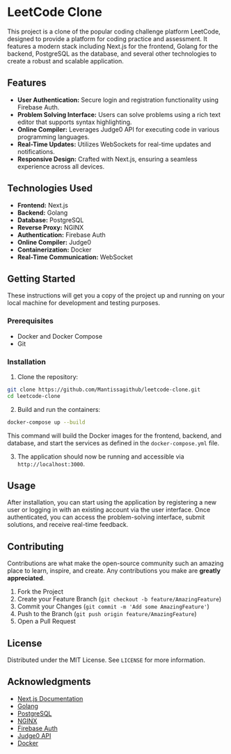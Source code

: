 # LeetCode Clone

This project is a clone of the popular coding challenge platform LeetCode, designed to provide a platform for coding practice and assessment. It features a modern stack including Next.js for the frontend, Golang for the backend, PostgreSQL as the database, and several other technologies to create a robust and scalable application.

## Features

- **User Authentication:** Secure login and registration functionality using Firebase Auth.
- **Problem Solving Interface:** Users can solve problems using a rich text editor that supports syntax highlighting.
- **Online Compiler:** Leverages Judge0 API for executing code in various programming languages.
- **Real-Time Updates:** Utilizes WebSockets for real-time updates and notifications.
- **Responsive Design:** Crafted with Next.js, ensuring a seamless experience across all devices.

## Technologies Used

- **Frontend:** Next.js
- **Backend:** Golang
- **Database:** PostgreSQL
- **Reverse Proxy:** NGINX
- **Authentication:** Firebase Auth
- **Online Compiler:** Judge0
- **Containerization:** Docker
- **Real-Time Communication:** WebSocket

## Getting Started

These instructions will get you a copy of the project up and running on your local machine for development and testing purposes.

### Prerequisites

- Docker and Docker Compose
- Git

### Installation

1. Clone the repository:

```bash
git clone https://github.com/Mantissagithub/leetcode-clone.git
cd leetcode-clone
```

2. Build and run the containers:

```bash
docker-compose up --build
```

This command will build the Docker images for the frontend, backend, and database, and start the services as defined in the `docker-compose.yml` file.

3. The application should now be running and accessible via `http://localhost:3000`.

## Usage

After installation, you can start using the application by registering a new user or logging in with an existing account via the user interface. Once authenticated, you can access the problem-solving interface, submit solutions, and receive real-time feedback.

## Contributing

Contributions are what make the open-source community such an amazing place to learn, inspire, and create. Any contributions you make are **greatly appreciated**.

1. Fork the Project
2. Create your Feature Branch (`git checkout -b feature/AmazingFeature`)
3. Commit your Changes (`git commit -m 'Add some AmazingFeature'`)
4. Push to the Branch (`git push origin feature/AmazingFeature`)
5. Open a Pull Request

## License

Distributed under the MIT License. See `LICENSE` for more information.

## Acknowledgments

- [Next.js Documentation](https://nextjs.org/docs)
- [Golang](https://golang.org/)
- [PostgreSQL](https://www.postgresql.org/)
- [NGINX](https://www.nginx.com/)
- [Firebase Auth](https://firebase.google.com/docs/auth)
- [Judge0 API](https://judge0.com/)
- [Docker](https://www.docker.com/)
